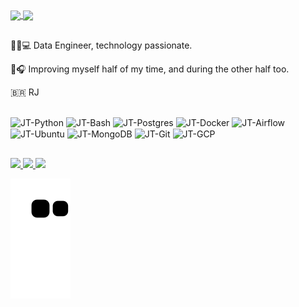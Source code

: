 <a href="https://github.com/anuraghazra/github-readme-stats">
  <img align="center" height="220em" src="https://github-readme-stats-jeantozzi.vercel.app/api?username=jeantozzi&include_all_commits=true" />
</a>
<a href="https://github.com/anuraghazra/convoychat">
  <img align="center" height="220em" src="https://github-readme-stats-jeantozzi.vercel.app/api/top-langs/?username=jeantozzi" />
</a>

##

📖🧠💻 Data Engineer, technology passionate.

💪🎧 Improving myself half of my time, and during the other half too.

🇧🇷 RJ

##
<div style="display: inline_block">
  <img align="center" alt="JT-Python" height="30" width="40" src="https://cdn.jsdelivr.net/gh/devicons/devicon/icons/python/python-original.svg">
  <img align="center" alt="JT-Bash" height="30" width="40" src="https://cdn.jsdelivr.net/gh/devicons/devicon/icons/bash/bash-original.svg">
  <img align="center" alt="JT-Postgres" height="30" width="40" src="https://cdn.jsdelivr.net/gh/devicons/devicon/icons/postgresql/postgresql-original.svg">
  <img align="center" alt="JT-Docker" height="30" width="40" src="https://cdn.jsdelivr.net/gh/devicons/devicon/icons/docker/docker-plain-wordmark.svg">  
  <img align="center" alt="JT-Airflow" height="30" width="40" src="https://api.iconify.design/logos/airflow-icon.svg">
  <img align="center" alt="JT-Ubuntu" height="30" width="40" src="https://cdn.jsdelivr.net/gh/devicons/devicon/icons/ubuntu/ubuntu-plain.svg">
  <img align="center" alt="JT-MongoDB" height="30" width="40" src="https://cdn.jsdelivr.net/gh/devicons/devicon/icons/mongodb/mongodb-original.svg">
  <img align="center" alt="JT-Git" height="30" width="40" src="https://cdn.jsdelivr.net/gh/devicons/devicon/icons/git/git-original.svg">
  <img align="center" alt="JT-GCP" height="30" width="40" src="https://cdn.jsdelivr.net/gh/devicons/devicon/icons/googlecloud/googlecloud-original.svg">
</div>

##

<div>
  <a href="https://www.linkedin.com/in/jeantozzi/" target="_blank"><img src="https://img.shields.io/badge/-LinkedIn-%230077B5?style=for-the-badge&logo=linkedin&logoColor=white" target="_blank"/>
  <a href = "mailto:jeancnstozzi@gmail.com"><img src="https://img.shields.io/badge/Gmail-D14836?style=for-the-badge&logo=gmail&logoColor=white" target="_blank"/>
  <a href = "https://discordapp.com/users/202938634654056448"><img src="https://img.shields.io/badge/Discord-7289DA?style=for-the-badge&logo=discord&logoColor=white"/>
</div>

![Snake animation](https://github.com/jeantozzi/jeantozzi/blob/output/github-contribution-grid-snake.svg)
